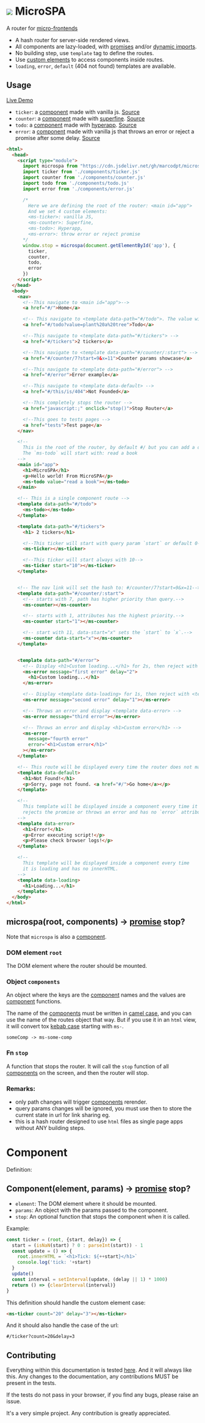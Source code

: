# ![](favicon.ico) MicroSPA
A router for [micro-frontends](https://micro-frontends.org/)
 - A hash router for server-side rendered views.
 - All components are lazy-loaded, with
[promises](https://developer.mozilla.org/en-US/docs/Web/JavaScript/Reference/Global_Objects/Promise) and/or
[dynamic imports](https://developer.mozilla.org/en-US/docs/Web/JavaScript/Reference/Operators/import).
 - No building step, use `template` tag to define the routes.
 - Use [custom elements](https://developer.mozilla.org/en-US/docs/Web/Web_Components/Using_custom_elements) to access components inside routes.
 - `loading`, `error`, `default` (404 not found) templates are available.  

## Usage
[Live Demo](https://marcodpt.github.io/microspa/)

 - `ticker`: a [component](#Component) made with vanilla js.
[Source](https://raw.githubusercontent.com/marcodpt/microspa/main/components/ticker.js) 
 - `counter`: a [component](#Component) made with
[superfine](https://github.com/jorgebucaran/superfine).
[Source](https://raw.githubusercontent.com/marcodpt/microspa/main/components/counter.js) 
 - `todo`: a [component](#Component) made with
[hyperapp](https://github.com/jorgebucaran/hyperapp).
[Source](https://raw.githubusercontent.com/marcodpt/microspa/main/components/todo.js) 
 - `error`: a [component](#Component) made with vanilla js that
throws an error or reject a promise after some delay.
[Source](https://raw.githubusercontent.com/marcodpt/microspa/main/components/error.js) 

```html
<html>
  <head>
    <script type="module">
      import microspa from "https://cdn.jsdelivr.net/gh/marcodpt/microspa/index.js"
      import ticker from './components/ticker.js'
      import counter from './components/counter.js'
      import todo from './components/todo.js'
      import error from './components/error.js'

      /*
        Here we are defining the root of the router: <main id="app">
        And we set 4 custom elements: 
        <ms-ticker>: vanilla JS,
        <ms-counter>: Superfine,
        <ms-todo>: Hyperapp,
        <ms-error>: throw error or reject promise
      */
      window.stop = microspa(document.getElementById('app'), {
        ticker,
        counter,
        todo,
        error 
      })
    </script>
  </head>
  <body>
    <nav>
      <!--This navigate to <main id="app">-->
      <a href="#/">Home</a>

      <!-- This navigate to <template data-path="#/todo">. The value will be: plant a tree-->
      <a href="#/todo?value=plant%20a%20tree">Todo</a>

      <!--This navigate to <template data-path="#/tickers"> -->
      <a href="#/tickers">2 tickers</a>

      <!--This navigate to <template data-path="#/counter/:start"> -->
      <a href="#/counter/7?start=9&x=11">Counter params showcase</a>

      <!--This navigate to <template data-path="#/error"> -->
      <a href="#/error">Error example</a>

      <!--This navigate to <template data-default> -->
      <a href="#/this/is/404">Not Founded</a>

      <!--This completely stops the router -->
      <a href="javascript:;" onclick="stop()">Stop Router</a>

      <!--This goes to tests pages -->
      <a href="tests">Test page</a>
    </nav>

    <!--
      This is the root of the router, by default #/ but you can add a data-path attibute.
      The `ms-todo` will start with: read a book
    -->
    <main id="app">
      <h1>MicroSPA</h1>
      <p>Hello world! From MicroSPA</p>
      <ms-todo value="read a book"></ms-todo>
    </main>

    <!-- This is a single component route -->
    <template data-path="#/todo">
      <ms-todo></ms-todo>
    </template>

    <template data-path="#/tickers">
      <h1> 2 tickers</h1>

      <!--This ticker will start with query param `start` or default 0-->
      <ms-ticker></ms-ticker>

      <!--This ticker will start always with 10-->
      <ms-ticker start="10"></ms-ticker>
    </template>


    <!-- The nav link will set the hash to: #/counter/7?start=9&x=11-->
    <template data-path="#/counter/:start">
      <!-- starts with 7, path has higher priority than query.-->
      <ms-counter></ms-counter>

      <!-- starts with 1, attributes has the highest priority.-->
      <ms-counter start="1"></ms-counter>

      <!-- start with 11, data-start="x" sets the `start` to `x`.-->
      <ms-counter data-start="x"></ms-counter>
    </template>


    <template data-path="#/error">
      <!-- Display <h1>Custom loading...</h1> for 2s, then reject with <template data-error>-->
      <ms-error message="first error" delay="2">
        <h1>Custom loading...</h1>
      </ms-error>

      <!-- Display <template data-loading> for 1s, then reject with <template data-error>-->
      <ms-error message="second error" delay="1"></ms-error>

      <!-- Throws an error and display <template data-error> -->
      <ms-error message="third error"></ms-error>

      <!-- Throws an error and display <h1>Custom error</h1> -->
      <ms-error
        message="fourth error"
        error="<h1>Custom error</h1>"
      ></ms-error>
    </template>

    <!-- This route will be displayed every time the router does not match any route -->
    <template data-default>
      <h1>Not Found!</h1>
      <p>Sorry, page not found. <a href="#/">Go home</a></p>
    </template>

    <!--
      This template will be displayed inside a component every time it
      rejects the promise or throws an error and has no `error` attribute.
    -->
    <template data-error>
      <h1>Error!</h1>
      <p>Error executing script!</p>
      <p>Please check browser logs!</p>
    </template>

    <!--
      This template will be displayed inside a component every time
      it is loading and has no innerHTML.
    -->
    <template data-loading>
      <h1>Loading...</h1>
    </template>
  </body>
</html>
```

## microspa(root, components) -> [promise](https://developer.mozilla.org/en-US/docs/Web/JavaScript/Reference/Global_Objects/Promise) stop?
Note that `microspa` is also a [component](#Component).

### DOM element `root`
The DOM element where the router should be mounted.

### Object `components`
An object where the keys are the [component](#Component) names and the 
values are [component](#Component) functions.

The name of the [components](#Component) must be written in
[camel case](https://en.wikipedia.org/wiki/Camel_case),
and you can use the name of the routes object that way.
But if you use it in an `html` view, it will convert tox
[kebab case](https://en.wikipedia.org/wiki/Letter_case#Kebab_case)
starting with `ms-`.

```
someComp -> ms-some-comp
```
### Fn `stop`
A function that stops the router. It will call the `stop` function of all
[components](#Component) on the screen, and then the router will stop. 

### Remarks:
 - only path changes will trigger [components](#Component) rerender.
 - query params changes will be ignored, you must use then to store the current
state in url for link sharing eg. 
 - this is a hash router designed to use `html` files as single page apps
without ANY building steps.

# Component
Definition:

## Component(element, params) -> [promise](https://developer.mozilla.org/en-US/docs/Web/JavaScript/Reference/Global_Objects/Promise) stop?
- `element`: The DOM element where it should be mounted.
- `params`: An object with the params passed to the component.
- `stop`: An optional function that stops the component when it is called.

Example: 
```js
const ticker = (root, {start, delay}) => {
  start = (isNaN(start) ? 0 : parseInt(start)) - 1
  const update = () => {
    root.innerHTML = `<h1>Tick: ${++start}</h1>`
    console.log('tick: '+start)
  }
  update()
  const interval = setInterval(update, (delay || 1) * 1000)
  return () => {clearInterval(interval)}
}
```

This definition should handle the custom element case:
```html
<ms-ticker count="20" delay="3"></ms-ticker>
```

And it should also handle the case of the url:
```
#/ticker?count=20&delay=3
```

## Contributing
Everything within this documentation is tested 
[here](https://marcodpt.github.io/microspa/tests/).
And it will always like this. Any changes to the documentation,
any contributions MUST be present in the tests.

If the tests do not pass in your browser, if you find any bugs, please raise
an issue.

It's a very simple project. Any contribution is greatly appreciated.

